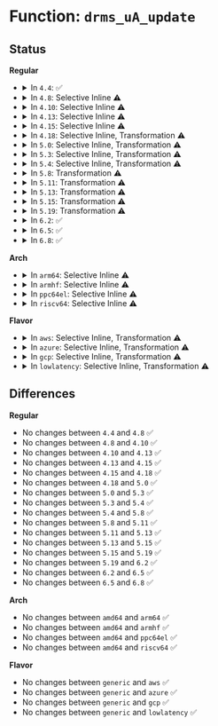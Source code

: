# Function: <code>drms_uA_update</code>

## Status
<b>Regular</b>
<ul>
<li>
<details>
<summary>In <code>4.4</code>: ✅</summary>

```c
int drms_uA_update(struct regulator_dev *rdev);
```

**Collision:** Unique Static

**Inline:** No

**Transformation:** False

**Instances:**

```
In drivers/regulator/core.c (ffffffff814d8b50)
Location: drivers/regulator/core.c:683
Inline: False
Direct callers:
  - drivers/regulator/core.c:regulator_set_load
  - drivers/regulator/core.c:_regulator_disable
  - drivers/regulator/core.c:regulator_enable
```
**Symbols:**

```
ffffffff814d8b50-ffffffff814d8ec9: drms_uA_update (STB_LOCAL)
```
</details>
</li>
<li>
<details>
<summary>In <code>4.8</code>: Selective Inline ⚠️</summary>

```c
int drms_uA_update(struct regulator_dev *rdev);
```

**Collision:** Unique Static

**Inline:** Selective

**Transformation:** False

**Instances:**

```
In drivers/regulator/core.c (ffffffff8152bf90)
Location: drivers/regulator/core.c:659
Inline: True
Direct callers:
  - drivers/regulator/core.c:regulator_set_load
  - drivers/regulator/core.c:_regulator_disable
  - drivers/regulator/core.c:regulator_enable
```
**Symbols:**

```
ffffffff8152bf90-ffffffff8152c2a3: drms_uA_update (STB_LOCAL)
```
</details>
</li>
<li>
<details>
<summary>In <code>4.10</code>: Selective Inline ⚠️</summary>

```c
int drms_uA_update(struct regulator_dev *rdev);
```

**Collision:** Unique Static

**Inline:** Selective

**Transformation:** False

**Instances:**

```
In drivers/regulator/core.c (ffffffff815585d0)
Location: drivers/regulator/core.c:660
Inline: True
Direct callers:
  - drivers/regulator/core.c:regulator_set_load
  - drivers/regulator/core.c:_regulator_disable
  - drivers/regulator/core.c:regulator_enable
```
**Symbols:**

```
ffffffff815585d0-ffffffff81558905: drms_uA_update (STB_LOCAL)
```
</details>
</li>
<li>
<details>
<summary>In <code>4.13</code>: Selective Inline ⚠️</summary>

```c
int drms_uA_update(struct regulator_dev *rdev);
```

**Collision:** Unique Static

**Inline:** Selective

**Transformation:** False

**Instances:**

```
In drivers/regulator/core.c (ffffffff8156cf20)
Location: drivers/regulator/core.c:660
Inline: True
Direct callers:
  - drivers/regulator/core.c:regulator_set_load
  - drivers/regulator/core.c:_regulator_disable
  - drivers/regulator/core.c:regulator_enable
```
**Symbols:**

```
ffffffff8156cf20-ffffffff8156d25e: drms_uA_update (STB_LOCAL)
```
</details>
</li>
<li>
<details>
<summary>In <code>4.15</code>: Selective Inline ⚠️</summary>

```c
int drms_uA_update(struct regulator_dev *rdev);
```

**Collision:** Unique Static

**Inline:** Selective

**Transformation:** False

**Instances:**

```
In drivers/regulator/core.c (ffffffff815d1190)
Location: drivers/regulator/core.c:660
Inline: True
Direct callers:
  - drivers/regulator/core.c:regulator_set_load
  - drivers/regulator/core.c:_regulator_disable
  - drivers/regulator/core.c:regulator_enable
```
**Symbols:**

```
ffffffff815d1190-ffffffff815d14dc: drms_uA_update (STB_LOCAL)
```
</details>
</li>
<li>
<details>
<summary>In <code>4.18</code>: Selective Inline, Transformation ⚠️</summary>

```c
int drms_uA_update(struct regulator_dev *rdev);
```

**Collision:** Unique Static

**Inline:** Selective

**Transformation:** True

**Instances:**

```
In drivers/regulator/core.c (0)
Location: drivers/regulator/core.c:730
Inline: True
Direct callers:
  - drivers/regulator/core.c:regulator_set_load
  - drivers/regulator/core.c:_regulator_disable
  - drivers/regulator/core.c:regulator_enable
```
**Symbols:**

```
ffffffff81609530-ffffffff816096ff: drms_uA_update (STB_LOCAL)
ffffffff8160c8db-ffffffff8160ca21: drms_uA_update.cold.56 (STB_LOCAL)
```
</details>
</li>
<li>
<details>
<summary>In <code>5.0</code>: Selective Inline, Transformation ⚠️</summary>

```c
int drms_uA_update(struct regulator_dev *rdev);
```

**Collision:** Unique Static

**Inline:** Selective

**Transformation:** True

**Instances:**

```
In drivers/regulator/core.c (ffffffff816241d6)
Location: drivers/regulator/core.c:921
Inline: True
Direct callers:
  - drivers/regulator/core.c:regulator_set_load
  - drivers/regulator/core.c:regulator_force_disable
  - drivers/regulator/core.c:_regulator_enable
  - drivers/regulator/core.c:_regulator_handle_consumer_disable
  - drivers/regulator/core.c:set_machine_constraints
```
**Symbols:**

```
ffffffff81624170-ffffffff8162433f: drms_uA_update (STB_LOCAL)
ffffffff81628e59-ffffffff81628f99: drms_uA_update.cold.56 (STB_LOCAL)
```
</details>
</li>
<li>
<details>
<summary>In <code>5.3</code>: Selective Inline, Transformation ⚠️</summary>

```c
int drms_uA_update(struct regulator_dev *rdev);
```

**Collision:** Unique Static

**Inline:** Selective

**Transformation:** True

**Instances:**

```
In drivers/regulator/core.c (ffffffff81659e65)
Location: drivers/regulator/core.c:903
Inline: True
Direct callers:
  - drivers/regulator/core.c:regulator_set_load
  - drivers/regulator/core.c:regulator_force_disable
  - drivers/regulator/core.c:_regulator_enable
  - drivers/regulator/core.c:_regulator_handle_consumer_disable
  - drivers/regulator/core.c:set_machine_constraints
```
**Symbols:**

```
ffffffff81659dc0-ffffffff8165a0a6: drms_uA_update (STB_LOCAL)
ffffffff8165ce55-ffffffff8165cec5: drms_uA_update.cold (STB_LOCAL)
```
</details>
</li>
<li>
<details>
<summary>In <code>5.4</code>: Selective Inline, Transformation ⚠️</summary>

```c
int drms_uA_update(struct regulator_dev *rdev);
```

**Collision:** Unique Static

**Inline:** Selective

**Transformation:** True

**Instances:**

```
In drivers/regulator/core.c (ffffffff8167a4d5)
Location: drivers/regulator/core.c:909
Inline: True
Direct callers:
  - drivers/regulator/core.c:regulator_set_load
  - drivers/regulator/core.c:regulator_force_disable
  - drivers/regulator/core.c:_regulator_enable
  - drivers/regulator/core.c:_regulator_handle_consumer_disable
  - drivers/regulator/core.c:set_machine_constraints
```
**Symbols:**

```
ffffffff8167a430-ffffffff8167a716: drms_uA_update (STB_LOCAL)
ffffffff8167f5fe-ffffffff8167f66e: drms_uA_update.cold (STB_LOCAL)
```
</details>
</li>
<li>
<details>
<summary>In <code>5.8</code>: Transformation ⚠️</summary>

```c
int drms_uA_update(struct regulator_dev *rdev);
```

**Collision:** Unique Static

**Inline:** No

**Transformation:** True

**Instances:**

```
In drivers/regulator/core.c (0)
Location: drivers/regulator/core.c:912
Inline: False
Direct callers:
  - drivers/regulator/core.c:regulator_set_load
  - drivers/regulator/core.c:regulator_force_disable
  - drivers/regulator/core.c:_regulator_enable
  - drivers/regulator/core.c:_regulator_handle_consumer_disable
  - drivers/regulator/core.c:set_machine_constraints
```
**Symbols:**

```
ffffffff8172cab0-ffffffff8172ccff: drms_uA_update (STB_LOCAL)
ffffffff8173052f-ffffffff817305ef: drms_uA_update.cold (STB_LOCAL)
```
</details>
</li>
<li>
<details>
<summary>In <code>5.11</code>: Transformation ⚠️</summary>

```c
int drms_uA_update(struct regulator_dev *rdev);
```

**Collision:** Unique Static

**Inline:** No

**Transformation:** True

**Instances:**

```
In drivers/regulator/core.c (0)
Location: drivers/regulator/core.c:935
Inline: False
Direct callers:
  - drivers/regulator/core.c:regulator_set_load
  - drivers/regulator/core.c:regulator_force_disable
  - drivers/regulator/core.c:_regulator_enable
  - drivers/regulator/core.c:_regulator_handle_consumer_disable
  - drivers/regulator/core.c:set_machine_constraints
```
**Symbols:**

```
ffffffff81749b40-ffffffff81749dca: drms_uA_update (STB_LOCAL)
ffffffff81c06a58-ffffffff81c06b21: drms_uA_update.cold (STB_LOCAL)
```
</details>
</li>
<li>
<details>
<summary>In <code>5.13</code>: Transformation ⚠️</summary>

```c
int drms_uA_update(struct regulator_dev *rdev);
```

**Collision:** Unique Static

**Inline:** No

**Transformation:** True

**Instances:**

```
In drivers/regulator/core.c (0)
Location: drivers/regulator/core.c:937
Inline: False
Direct callers:
  - drivers/regulator/core.c:regulator_set_load
  - drivers/regulator/core.c:regulator_force_disable
  - drivers/regulator/core.c:_regulator_enable
  - drivers/regulator/core.c:_regulator_handle_consumer_disable
  - drivers/regulator/core.c:set_machine_constraints
```
**Symbols:**

```
ffffffff8172d3f0-ffffffff8172d63f: drms_uA_update (STB_LOCAL)
ffffffff81bf86f0-ffffffff81bf87bc: drms_uA_update.cold (STB_LOCAL)
```
</details>
</li>
<li>
<details>
<summary>In <code>5.15</code>: Transformation ⚠️</summary>

```c
int drms_uA_update(struct regulator_dev *rdev);
```

**Collision:** Unique Static

**Inline:** No

**Transformation:** True

**Instances:**

```
In drivers/regulator/core.c (0)
Location: drivers/regulator/core.c:917
Inline: False
Direct callers:
  - drivers/regulator/core.c:regulator_set_load
  - drivers/regulator/core.c:regulator_force_disable
  - drivers/regulator/core.c:_regulator_enable
  - drivers/regulator/core.c:_regulator_handle_consumer_disable
  - drivers/regulator/core.c:set_machine_constraints
```
**Symbols:**

```
ffffffff817ac4f0-ffffffff817ac748: drms_uA_update (STB_LOCAL)
ffffffff81cf77f4-ffffffff81cf78c0: drms_uA_update.cold (STB_LOCAL)
```
</details>
</li>
<li>
<details>
<summary>In <code>5.19</code>: Transformation ⚠️</summary>

```c
int drms_uA_update(struct regulator_dev *rdev);
```

**Collision:** Unique Static

**Inline:** No

**Transformation:** True

**Instances:**

```
In drivers/regulator/core.c (0)
Location: drivers/regulator/core.c:942
Inline: False
Direct callers:
  - drivers/regulator/core.c:regulator_set_load
  - drivers/regulator/core.c:regulator_force_disable
  - drivers/regulator/core.c:_regulator_enable
  - drivers/regulator/core.c:_regulator_handle_consumer_disable
  - drivers/regulator/core.c:set_machine_constraints
```
**Symbols:**

```
ffffffff818e72b0-ffffffff818e7520: drms_uA_update (STB_LOCAL)
ffffffff81ebf9c5-ffffffff81ebfa85: drms_uA_update.cold (STB_LOCAL)
```
</details>
</li>
<li>
<details>
<summary>In <code>6.2</code>: ✅</summary>

```c
int drms_uA_update(struct regulator_dev *rdev);
```

**Collision:** Unique Static

**Inline:** No

**Transformation:** False

**Instances:**

```
In drivers/regulator/core.c (ffffffff81a3df10)
Location: drivers/regulator/core.c:942
Inline: False
Direct callers:
  - drivers/regulator/core.c:_regulator_bulk_get
  - drivers/regulator/core.c:regulator_force_disable
  - drivers/regulator/core.c:_regulator_enable
  - drivers/regulator/core.c:_regulator_handle_consumer_disable
  - drivers/regulator/core.c:set_machine_constraints
```
**Symbols:**

```
ffffffff81a3df10-ffffffff81a3e331: drms_uA_update (STB_LOCAL)
```
</details>
</li>
<li>
<details>
<summary>In <code>6.5</code>: ✅</summary>

```c
int drms_uA_update(struct regulator_dev *rdev);
```

**Collision:** Unique Static

**Inline:** No

**Transformation:** False

**Instances:**

```
In drivers/regulator/core.c (ffffffff81a86100)
Location: drivers/regulator/core.c:1008
Inline: False
Direct callers:
  - drivers/regulator/core.c:_regulator_bulk_get
  - drivers/regulator/core.c:regulator_force_disable
  - drivers/regulator/core.c:_regulator_disable
  - drivers/regulator/core.c:_regulator_enable
  - drivers/regulator/core.c:set_machine_constraints
```
**Symbols:**

```
ffffffff81a86100-ffffffff81a8650d: drms_uA_update (STB_LOCAL)
```
</details>
</li>
<li>
<details>
<summary>In <code>6.8</code>: ✅</summary>

```c
int drms_uA_update(struct regulator_dev *rdev);
```

**Collision:** Unique Static

**Inline:** No

**Transformation:** False

**Instances:**

```
In drivers/regulator/core.c (ffffffff81ad88c0)
Location: drivers/regulator/core.c:1010
Inline: False
Direct callers:
  - drivers/regulator/core.c:_regulator_bulk_get
  - drivers/regulator/core.c:regulator_force_disable
  - drivers/regulator/core.c:_regulator_disable
  - drivers/regulator/core.c:_regulator_enable
  - drivers/regulator/core.c:_regulator_enable
  - drivers/regulator/core.c:set_machine_constraints
```
**Symbols:**

```
ffffffff81ad88c0-ffffffff81ad8ccd: drms_uA_update (STB_LOCAL)
```
</details>
</li>
</ul>
<b>Arch</b>
<ul>
<li>
<details>
<summary>In <code>arm64</code>: Selective Inline ⚠️</summary>

```c
int drms_uA_update(struct regulator_dev *rdev);
```

**Collision:** Unique Static

**Inline:** Selective

**Transformation:** False

**Instances:**

```
In drivers/regulator/core.c (ffff800010842758)
Location: drivers/regulator/core.c:909
Inline: True
Direct callers:
  - drivers/regulator/core.c:regulator_set_load
  - drivers/regulator/core.c:regulator_force_disable
  - drivers/regulator/core.c:_regulator_enable
  - drivers/regulator/core.c:_regulator_handle_consumer_disable
  - drivers/regulator/core.c:set_machine_constraints
```
**Symbols:**

```
ffff800010842758-ffff800010842a98: drms_uA_update (STB_LOCAL)
```
</details>
</li>
<li>
<details>
<summary>In <code>armhf</code>: Selective Inline ⚠️</summary>

```c
int drms_uA_update(struct regulator_dev *rdev);
```

**Collision:** Unique Static

**Inline:** Selective

**Transformation:** False

**Instances:**

```
In drivers/regulator/core.c (c094d2d8)
Location: drivers/regulator/core.c:909
Inline: True
Direct callers:
  - drivers/regulator/core.c:regulator_set_load
  - drivers/regulator/core.c:regulator_force_disable
  - drivers/regulator/core.c:_regulator_enable
  - drivers/regulator/core.c:_regulator_handle_consumer_disable
  - drivers/regulator/core.c:set_machine_constraints
```
**Symbols:**

```
c094d2d8-c094d64c: drms_uA_update (STB_LOCAL)
```
</details>
</li>
<li>
<details>
<summary>In <code>ppc64el</code>: Selective Inline ⚠️</summary>

```c
int drms_uA_update(struct regulator_dev *rdev);
```

**Collision:** Unique Static

**Inline:** Selective

**Transformation:** False

**Instances:**

```
In drivers/regulator/core.c (c0000000008de770)
Location: drivers/regulator/core.c:909
Inline: True
Direct callers:
  - drivers/regulator/core.c:regulator_set_load
  - drivers/regulator/core.c:regulator_force_disable
  - drivers/regulator/core.c:_regulator_enable
  - drivers/regulator/core.c:_regulator_handle_consumer_disable
  - drivers/regulator/core.c:set_machine_constraints
```
**Symbols:**

```
c0000000008de770-c0000000008debdc: drms_uA_update (STB_LOCAL)
```
</details>
</li>
<li>
<details>
<summary>In <code>riscv64</code>: Selective Inline ⚠️</summary>

```c
int drms_uA_update(struct regulator_dev *rdev);
```

**Collision:** Unique Static

**Inline:** Selective

**Transformation:** False

**Instances:**

```
In drivers/regulator/core.c (ffffffe000524a1a)
Location: drivers/regulator/core.c:909
Inline: True
Direct callers:
  - drivers/regulator/core.c:regulator_set_load
  - drivers/regulator/core.c:regulator_force_disable
  - drivers/regulator/core.c:_regulator_enable
  - drivers/regulator/core.c:_regulator_handle_consumer_disable
  - drivers/regulator/core.c:set_machine_constraints
```
**Symbols:**

```
ffffffe000524a1a-ffffffe000524c84: drms_uA_update (STB_LOCAL)
```
</details>
</li>
</ul>
<b>Flavor</b>
<ul>
<li>
<details>
<summary>In <code>aws</code>: Selective Inline, Transformation ⚠️</summary>

```c
int drms_uA_update(struct regulator_dev *rdev);
```

**Collision:** Unique Static

**Inline:** Selective

**Transformation:** True

**Instances:**

```
In drivers/regulator/core.c (ffffffff8163ffd5)
Location: drivers/regulator/core.c:909
Inline: True
Direct callers:
  - drivers/regulator/core.c:regulator_set_load
  - drivers/regulator/core.c:regulator_force_disable
  - drivers/regulator/core.c:_regulator_enable
  - drivers/regulator/core.c:_regulator_handle_consumer_disable
  - drivers/regulator/core.c:set_machine_constraints
```
**Symbols:**

```
ffffffff8163ff30-ffffffff81640216: drms_uA_update (STB_LOCAL)
ffffffff81645017-ffffffff81645087: drms_uA_update.cold (STB_LOCAL)
```
</details>
</li>
<li>
<details>
<summary>In <code>azure</code>: Selective Inline, Transformation ⚠️</summary>

```c
int drms_uA_update(struct regulator_dev *rdev);
```

**Collision:** Unique Static

**Inline:** Selective

**Transformation:** True

**Instances:**

```
In drivers/regulator/core.c (ffffffff816203b5)
Location: drivers/regulator/core.c:909
Inline: True
Direct callers:
  - drivers/regulator/core.c:regulator_set_load
  - drivers/regulator/core.c:regulator_force_disable
  - drivers/regulator/core.c:_regulator_enable
  - drivers/regulator/core.c:_regulator_handle_consumer_disable
  - drivers/regulator/core.c:set_machine_constraints
```
**Symbols:**

```
ffffffff81620310-ffffffff816205f6: drms_uA_update (STB_LOCAL)
ffffffff816254de-ffffffff8162554e: drms_uA_update.cold (STB_LOCAL)
```
</details>
</li>
<li>
<details>
<summary>In <code>gcp</code>: Selective Inline, Transformation ⚠️</summary>

```c
int drms_uA_update(struct regulator_dev *rdev);
```

**Collision:** Unique Static

**Inline:** Selective

**Transformation:** True

**Instances:**

```
In drivers/regulator/core.c (ffffffff8166e315)
Location: drivers/regulator/core.c:909
Inline: True
Direct callers:
  - drivers/regulator/core.c:regulator_set_load
  - drivers/regulator/core.c:regulator_force_disable
  - drivers/regulator/core.c:_regulator_enable
  - drivers/regulator/core.c:_regulator_handle_consumer_disable
  - drivers/regulator/core.c:set_machine_constraints
```
**Symbols:**

```
ffffffff8166e270-ffffffff8166e556: drms_uA_update (STB_LOCAL)
ffffffff8167343e-ffffffff816734ae: drms_uA_update.cold (STB_LOCAL)
```
</details>
</li>
<li>
<details>
<summary>In <code>lowlatency</code>: Selective Inline, Transformation ⚠️</summary>

```c
int drms_uA_update(struct regulator_dev *rdev);
```

**Collision:** Unique Static

**Inline:** Selective

**Transformation:** True

**Instances:**

```
In drivers/regulator/core.c (ffffffff81688975)
Location: drivers/regulator/core.c:909
Inline: True
Direct callers:
  - drivers/regulator/core.c:regulator_set_load
  - drivers/regulator/core.c:regulator_force_disable
  - drivers/regulator/core.c:_regulator_enable
  - drivers/regulator/core.c:_regulator_handle_consumer_disable
  - drivers/regulator/core.c:set_machine_constraints
```
**Symbols:**

```
ffffffff816888d0-ffffffff81688bb6: drms_uA_update (STB_LOCAL)
ffffffff8168da9e-ffffffff8168db0e: drms_uA_update.cold (STB_LOCAL)
```
</details>
</li>
</ul>

## Differences
<b>Regular</b>
<ul>
<li>
No changes between <code>4.4</code> and <code>4.8</code> ✅
</li>
<li>
No changes between <code>4.8</code> and <code>4.10</code> ✅
</li>
<li>
No changes between <code>4.10</code> and <code>4.13</code> ✅
</li>
<li>
No changes between <code>4.13</code> and <code>4.15</code> ✅
</li>
<li>
No changes between <code>4.15</code> and <code>4.18</code> ✅
</li>
<li>
No changes between <code>4.18</code> and <code>5.0</code> ✅
</li>
<li>
No changes between <code>5.0</code> and <code>5.3</code> ✅
</li>
<li>
No changes between <code>5.3</code> and <code>5.4</code> ✅
</li>
<li>
No changes between <code>5.4</code> and <code>5.8</code> ✅
</li>
<li>
No changes between <code>5.8</code> and <code>5.11</code> ✅
</li>
<li>
No changes between <code>5.11</code> and <code>5.13</code> ✅
</li>
<li>
No changes between <code>5.13</code> and <code>5.15</code> ✅
</li>
<li>
No changes between <code>5.15</code> and <code>5.19</code> ✅
</li>
<li>
No changes between <code>5.19</code> and <code>6.2</code> ✅
</li>
<li>
No changes between <code>6.2</code> and <code>6.5</code> ✅
</li>
<li>
No changes between <code>6.5</code> and <code>6.8</code> ✅
</li>
</ul>
<b>Arch</b>
<ul>
<li>
No changes between <code>amd64</code> and <code>arm64</code> ✅
</li>
<li>
No changes between <code>amd64</code> and <code>armhf</code> ✅
</li>
<li>
No changes between <code>amd64</code> and <code>ppc64el</code> ✅
</li>
<li>
No changes between <code>amd64</code> and <code>riscv64</code> ✅
</li>
</ul>
<b>Flavor</b>
<ul>
<li>
No changes between <code>generic</code> and <code>aws</code> ✅
</li>
<li>
No changes between <code>generic</code> and <code>azure</code> ✅
</li>
<li>
No changes between <code>generic</code> and <code>gcp</code> ✅
</li>
<li>
No changes between <code>generic</code> and <code>lowlatency</code> ✅
</li>
</ul>
